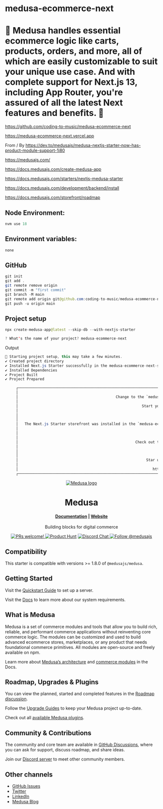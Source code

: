 # medusa-ecommerce-next

# 🚀 Medusa handles essential ecommerce logic like carts, products, orders, and more, all of which are easily customizable to suit your unique use case. And with complete support for Next.js 13, including App Router, you're assured of all the latest Next features and benefits. 🚀

https://github.com/coding-to-music/medusa-ecommerce-next

https://medusa-ecommerce-next.vercel.app

From / By https://dev.to/medusajs/medusa-nextjs-starter-now-has-product-module-support-1i80

https://medusajs.com/

https://docs.medusajs.com/create-medusa-app

https://docs.medusajs.com/starters/nextjs-medusa-starter

https://docs.medusajs.com/development/backend/install

https://docs.medusajs.com/storefront/roadmap

<!-- <div style="text-align:center;">
  <img src="/images/chakra.jpg" alt="Image" />
  <p><em>Chakra Component Library with Next.js</em></p>
</div> -->

## Node Environment:

```java
nvm use 18
```

## Environment variables:

```java
none
```

## GitHub

```java
git init
git add .
git remote remove origin
git commit -m "first commit"
git branch -M main
git remote add origin git@github.com:coding-to-music/medusa-ecommerce-next.git
git push -u origin main
```

## Project setup

```java
npx create-medusa-app@latest --skip-db --with-nextjs-starter

? What's the name of your project? medusa-ecommerce-next
```

Output

```java
🚀 Starting project setup, this may take a few minutes.
✔ Created project directory
✔ Installed Next.js Starter successfully in the medusa-ecommerce-next-storefront directory.
✔ Installed Dependencies
✔ Project Built
✔ Project Prepared

     ┌─────────────────────────────────────────────────────────────────────────────────────────────────────────────────────────────────────────────────────────────────────────┐
     │                                                                                                                                                                         │
     │                                             Change to the `medusa-ecommerce-next` directory to explore your Medusa project.                                             │
     │                                                                                                                                                                         │
     │                                                         Start your Medusa app again with the following command:                                                         │
     │                                                                                                                                                                         │
     │                                                                    npx @medusajs/medusa-cli develop                                                                     │
     │                                                                                                                                                                         │
     │   The Next.js Starter storefront was installed in the `medusa-ecommerce-next-storefront` directory. Change to that directory and start it with the following command:   │
     │                                                                                                                                                                         │
     │                                                                               npm run dev                                                                               │
     │                                                                                                                                                                         │
     │                                                      Check out the Medusa documentation to start your development:                                                      │
     │                                                                                                                                                                         │
     │                                                                       https://docs.medusajs.com/                                                                        │
     │                                                                                                                                                                         │
     │                                                           Star us on GitHub if you like what we're building:                                                            │
     │                                                                                                                                                                         │
     │                                                              https://github.com/medusajs/medusa/stargazers
     ┌─────────────────────────────────────────────────────────────────────────────────────────────────────────────────────────────────────────────────────────────────────────┐
```

<p align="center">
  <a href="https://www.medusajs.com">
  <picture>
    <source media="(prefers-color-scheme: dark)" srcset="https://user-images.githubusercontent.com/59018053/229103275-b5e482bb-4601-46e6-8142-244f531cebdb.svg">
    <source media="(prefers-color-scheme: light)" srcset="https://user-images.githubusercontent.com/59018053/229103726-e5b529a3-9b3f-4970-8a1f-c6af37f087bf.svg">
    <img alt="Medusa logo" src="https://user-images.githubusercontent.com/59018053/229103726-e5b529a3-9b3f-4970-8a1f-c6af37f087bf.svg">
    </picture>
  </a>
</p>
<h1 align="center">
  Medusa
</h1>

<h4 align="center">
  <a href="https://docs.medusajs.com">Documentation</a> |
  <a href="https://www.medusajs.com">Website</a>
</h4>

<p align="center">
  Building blocks for digital commerce
</p>
<p align="center">
  <a href="https://github.com/medusajs/medusa/blob/master/CONTRIBUTING.md">
    <img src="https://img.shields.io/badge/PRs-welcome-brightgreen.svg?style=flat" alt="PRs welcome!" />
  </a>
    <a href="https://www.producthunt.com/posts/medusa"><img src="https://img.shields.io/badge/Product%20Hunt-%231%20Product%20of%20the%20Day-%23DA552E" alt="Product Hunt"></a>
  <a href="https://discord.gg/xpCwq3Kfn8">
    <img src="https://img.shields.io/badge/chat-on%20discord-7289DA.svg" alt="Discord Chat" />
  </a>
  <a href="https://twitter.com/intent/follow?screen_name=medusajs">
    <img src="https://img.shields.io/twitter/follow/medusajs.svg?label=Follow%20@medusajs" alt="Follow @medusajs" />
  </a>
</p>

## Compatibility

This starter is compatible with versions >= 1.8.0 of `@medusajs/medusa`.

## Getting Started

Visit the [Quickstart Guide](https://docs.medusajs.com/create-medusa-app) to set up a server.

Visit the [Docs](https://docs.medusajs.com/development/backend/prepare-environment) to learn more about our system requirements.

## What is Medusa

Medusa is a set of commerce modules and tools that allow you to build rich, reliable, and performant commerce applications without reinventing core commerce logic. The modules can be customized and used to build advanced ecommerce stores, marketplaces, or any product that needs foundational commerce primitives. All modules are open-source and freely available on npm.

Learn more about [Medusa’s architecture](https://docs.medusajs.com/development/fundamentals/architecture-overview) and [commerce modules](https://docs.medusajs.com/modules/overview) in the Docs.

## Roadmap, Upgrades & Plugins

You can view the planned, started and completed features in the [Roadmap discussion](https://github.com/medusajs/medusa/discussions/categories/roadmap).

Follow the [Upgrade Guides](https://docs.medusajs.com/upgrade-guides/) to keep your Medusa project up-to-date.

Check out all [available Medusa plugins](https://medusajs.com/plugins/).

## Community & Contributions

The community and core team are available in [GitHub Discussions](https://github.com/medusajs/medusa/discussions), where you can ask for support, discuss roadmap, and share ideas.

Join our [Discord server](https://discord.com/invite/medusajs) to meet other community members.

## Other channels

- [GitHub Issues](https://github.com/medusajs/medusa/issues)
- [Twitter](https://twitter.com/medusajs)
- [LinkedIn](https://www.linkedin.com/company/medusajs)
- [Medusa Blog](https://medusajs.com/blog/)
